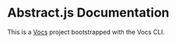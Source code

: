 # Abstract.js Documentation


This is a [Vocs](https://vocs.dev) project bootstrapped with the Vocs CLI.
